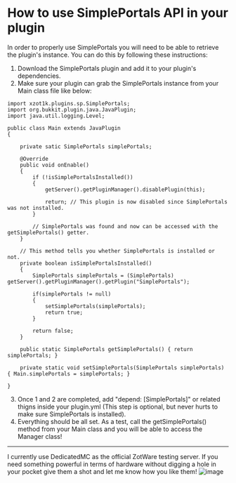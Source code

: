 # How to use SimplePortals API in your plugin

In order to properly use SimplePortals you will need to be able to retrieve the plugin's instance. You can do this by following these instructions:

1. Download the SimplePortals plugin and add it to your plugin's dependencies.  
2. Make sure your plugin can grab the SimplePortals instance from your Main class file like below:  

```
import xzot1k.plugins.sp.SimplePortals;
import org.bukkit.plugin.java.JavaPlugin;
import java.util.logging.Level;

public class Main extends JavaPlugin
{

    private satic SimplePortals simplePortals;

    @Override
    public void onEnable()
    {
        if (!isSimplePortalsInstalled())
        {
            getServer().getPluginManager().disablePlugin(this);
            
            return; // This plugin is now disabled since SimplePortals was not installed.
        }

        // SimplePortals was found and now can be accessed with the getSimplePortals() getter.
    }

    // This method tells you whether SimplePortals is installed or not.
    private boolean isSimplePortalsInstalled()
    {
        SimplePortals simplePortals = (SimplePortals) getServer().getPluginManager().getPlugin("SimplePortals");
        
        if(simplePortals != null)
        {
            setSimplePortals(simplePortals);
            return true;
        }

        return false;
    }

    public static SimplePortals getSimplePortals() { return simplePortals; }

    private static void setSimplePortals(SimplePortals simplePortals) { Main.simplePortals = simplePortals; }

}
```

3. Once 1 and 2 are completed, add "depend: [SimplePortals]" or related thigns inside your plugin.yml (This step is optional, but never hurts to make sure SimplePortals is installed).  
4. Everything should be all set. As a test, call the getSimplePortals() method from your Main class and you will be able to access the Manager class!

***
I currently use DedicatedMC as the official ZotWare testing server. If you need something powerful in terms of hardware without digging a hole in your pocket give them a shot and let me know how you like them!
![image](https://imgur.com/oqEKWO3.png)
